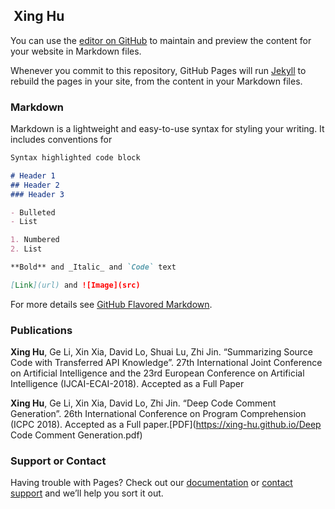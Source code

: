 ##  Xing Hu

You can use the [editor on GitHub](https://github.com/huxingfree/xing-hu.github.io/edit/master/index.md) to maintain and preview the content for your website in Markdown files.

Whenever you commit to this repository, GitHub Pages will run [Jekyll](https://jekyllrb.com/) to rebuild the pages in your site, from the content in your Markdown files.

### Markdown

Markdown is a lightweight and easy-to-use syntax for styling your writing. It includes conventions for

```markdown
Syntax highlighted code block

# Header 1
## Header 2
### Header 3

- Bulleted
- List

1. Numbered
2. List

**Bold** and _Italic_ and `Code` text

[Link](url) and ![Image](src)
```

For more details see [GitHub Flavored Markdown](https://guides.github.com/features/mastering-markdown/).

### Publications
**Xing Hu**, Ge Li, Xin Xia, David Lo, Shuai Lu, Zhi Jin. “Summarizing Source Code with Transferred API Knowledge”. 27th International Joint Conference on Artificial Intelligence and the 23rd European Conference on Artificial Intelligence (IJCAI-ECAI-2018). Accepted as a Full Paper

**Xing Hu**, Ge Li, Xin Xia, David Lo, Zhi Jin. “Deep Code Comment Generation”. 26th International Conference on Program Comprehension (ICPC 2018). Accepted as a Full paper.[PDF](https://xing-hu.github.io/Deep Code Comment Generation.pdf)



### Support or Contact

Having trouble with Pages? Check out our [documentation](https://help.github.com/categories/github-pages-basics/) or [contact support](https://github.com/contact) and we’ll help you sort it out.
